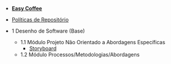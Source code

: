 - [<b>Easy Coffee</b>](/)
- [Políticas de Repositório](/politicas/politicas.md)

- 1 Desenho de Software (Base)
    - 1.1 Módulo Projeto Não Orientado a Abordagens Específicas
        - [Storyboard](/entrega1/desing_sprint/Storyboard.md)
    - 1.2 Módulo Processos/Metodologias/Abordagens

